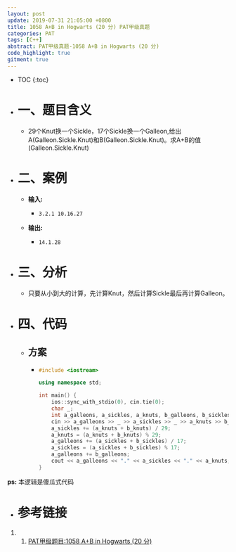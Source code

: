 ```yaml
---
layout: post
update: 2019-07-31 21:05:00 +0800
title: 1058 A+B in Hogwarts (20 分) PAT甲级真题
categories: PAT
tags: [C++]
abstract: PAT甲级真题-1058 A+B in Hogwarts (20 分)
code_highlight: true
gitment: true
---
```

* TOC
{:toc}
* # 一、题目含义
    * 29个Knut换一个Sickle，17个Sickle换一个Galleon,给出A(Galleon.Sickle.Knut)和B(Galleon.Sickle.Knut)。求A+B的值(Galleon.Sickle.Knut)
* # 二、案例
    * **输入:**    
        *   ```none
            3.2.1 10.16.27
            ```
    * **输出:** 
        *   ```none
            14.1.28
            ```
* # 三、分析
    * 只要从小到大的计算，先计算Knut，然后计算Sickle最后再计算Galleon。
* # 四、代码
    *   ## 方案
        *   ```cpp
            #include <iostream>
            
            using namespace std;
            
            int main() {
                ios::sync_with_stdio(0), cin.tie(0);
                char _;
                int a_galleons, a_sickles, a_knuts, b_galleons, b_sickles, b_knuts;
                cin >> a_galleons >> _ >> a_sickles >> _ >> a_knuts >> b_galleons >> _ >> b_sickles >> _ >> b_knuts;
                a_sickles += (a_knuts + b_knuts) / 29;
                a_knuts = (a_knuts + b_knuts) % 29;
                a_galleons += (a_sickles + b_sickles) / 17;
                a_sickles = (a_sickles + b_sickles) % 17;
                a_galleons += b_galleons;
                cout << a_galleons << "." << a_sickles << "." << a_knuts;
            }
            ```

**ps:** 本逻辑是傻瓜式代码
* # 参考链接

1. 1. [PAT甲级题目:1058 A+B in Hogwarts (20 分)](https://pintia.cn/problem-sets/994805342720868352/problems/994805416519647232)